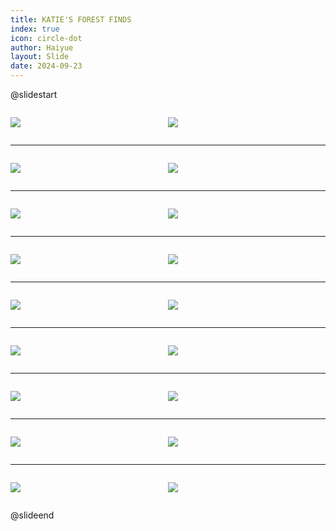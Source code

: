 ```yaml
---
title: KATIE'S FOREST FINDS
index: true
icon: circle-dot
author: Haiyue
layout: Slide
date: 2024-09-23
---
```

 
@slidestart

<div style="display:flex">
<div style="flex:1">

![](/reading/english/Level-O/KATIE'S%20FOREST%20FINDS/001.webp)
</div>
<div style="flex:1">

![](/reading/english/Level-O/KATIE'S%20FOREST%20FINDS/002.webp)
</div>
</div>

---

<div style="display:flex">
<div style="flex:1">

![](/reading/english/Level-O/KATIE'S%20FOREST%20FINDS/003.webp)
</div>
<div style="flex:1">

![](/reading/english/Level-O/KATIE'S%20FOREST%20FINDS/004.webp)
</div>
</div>

---

<div style="display:flex">
<div style="flex:1">

![](/reading/english/Level-O/KATIE'S%20FOREST%20FINDS/005.webp)
</div>
<div style="flex:1">

![](/reading/english/Level-O/KATIE'S%20FOREST%20FINDS/006.webp)
</div>
</div>

---

<div style="display:flex">
<div style="flex:1">

![](/reading/english/Level-O/KATIE'S%20FOREST%20FINDS/007.webp)
</div>
<div style="flex:1">

![](/reading/english/Level-O/KATIE'S%20FOREST%20FINDS/008.webp)
</div>
</div>

---

<div style="display:flex">
<div style="flex:1">

![](/reading/english/Level-O/KATIE'S%20FOREST%20FINDS/009.webp)
</div>
<div style="flex:1">

![](/reading/english/Level-O/KATIE'S%20FOREST%20FINDS/010.webp)
</div>
</div>

---

<div style="display:flex">
<div style="flex:1">

![](/reading/english/Level-O/KATIE'S%20FOREST%20FINDS/011.webp)
</div>
<div style="flex:1">

![](/reading/english/Level-O/KATIE'S%20FOREST%20FINDS/012.webp)
</div>
</div>

---

<div style="display:flex">
<div style="flex:1">

![](/reading/english/Level-O/KATIE'S%20FOREST%20FINDS/013.webp)
</div>
<div style="flex:1">

![](/reading/english/Level-O/KATIE'S%20FOREST%20FINDS/014.webp)
</div>
</div>

---

<div style="display:flex">
<div style="flex:1">

![](/reading/english/Level-O/KATIE'S%20FOREST%20FINDS/015.webp)
</div>
<div style="flex:1">

![](/reading/english/Level-O/KATIE'S%20FOREST%20FINDS/016.webp)
</div>
</div>

---

<div style="display:flex">
<div style="flex:1">

![](/reading/english/Level-O/KATIE'S%20FOREST%20FINDS/017.webp)
</div>
<div style="flex:1">

![](/reading/english/Level-O/KATIE'S%20FOREST%20FINDS/018.webp)
</div>
</div>

@slideend